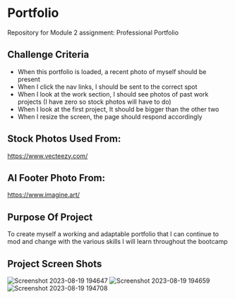 # Portfolio 
Repository for Module 2 assignment: Professional Portfolio
## Challenge Criteria
- When this portfolio is loaded, a recent photo of myself should be present
- When I click the nav links, I should be sent to the correct spot
- When I look at the work section, I should see photos of past work projects (I have zero so stock photos will have to do)
- When I look at the first project, It should be bigger than the other two
- When I resize the screen, the page should respond accordingly
## Stock Photos Used From:
https://www.vecteezy.com/
## AI Footer Photo From:
https://www.imagine.art/
## Purpose Of Project
To create myself a working and adaptable portfolio that I can continue to mod and change with the various skills I will learn throughout the bootcamp
## Project Screen Shots

![Screenshot 2023-08-19 194647](https://github.com/bestedt/module2-portfolio/assets/139821441/f968b7f2-052f-40dc-bd24-998fa9aa6253)
![Screenshot 2023-08-19 194659](https://github.com/bestedt/module2-portfolio/assets/139821441/400a5e02-bf88-44d6-973d-fbeecfbde396)
![Screenshot 2023-08-19 194708](https://github.com/bestedt/module2-portfolio/assets/139821441/482f2e56-daef-43db-b3c1-6f01047702ce)
